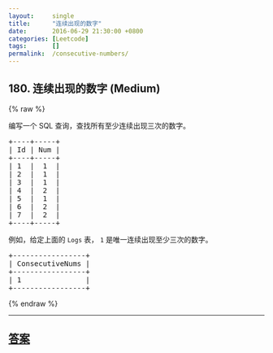 ```yaml
---
layout:     single
title:      "连续出现的数字"
date:       2016-06-29 21:30:00 +0800
categories: [Leetcode]
tags:       []
permalink:  /consecutive-numbers/
---
```


## 180. 连续出现的数字 (Medium)

{% raw %}

<p>编写一个 SQL 查询，查找所有至少连续出现三次的数字。</p>

<pre>+----+-----+
| Id | Num |
+----+-----+
| 1  |  1  |
| 2  |  1  |
| 3  |  1  |
| 4  |  2  |
| 5  |  1  |
| 6  |  2  |
| 7  |  2  |
+----+-----+
</pre>

<p>例如，给定上面的 <code>Logs</code> 表， <code>1</code> 是唯一连续出现至少三次的数字。</p>

<pre>+-----------------+
| ConsecutiveNums |
+-----------------+
| 1               |
+-----------------+
</pre>

{% endraw %}

---

## [答案](https://github.com/openset/leetcode/tree/master/problems/consecutive-numbers)
